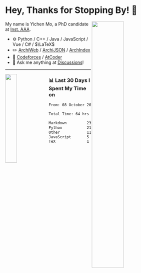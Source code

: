 # Hey, Thanks for Stopping By! 🦭

<picture>
    <source media="(prefers-color-scheme: dark)" srcset="https://github-readme-stats.vercel.app/api?username=amomorning&show_icons=true&theme=noctis_minimus&hide=issues">
    <img align="right" width="45%" src="https://github-readme-stats.vercel.app/api?username=amomorning&show_icons=true&theme=graywhite&hide=issues">
</picture>


My name is Yichen Mo, a PhD candidate at [Inst. AAA](https://archialgo.com).

-   :gear: Python / C++ / Java / JavaScript / Vue / C# / $\LaTeX$ 
-   :pencil2: [ArchiWeb](https://web.archialgo.com) / [ArchiJSON](https://www.food4rhino.com/en/app/archijson) / [ArchIndex](https://index.archialgo.com/) 
-   :abacus: [Codeforces](https://codeforces.com/profile/LaPluma) / [AtCoder](https://atcoder.jp/users/amomorning)
-   :thought_balloon: Ask me anything at [Discussions](https://github.com/amomorning/amomorning/discussions/new)!


---

<picture>
    <source media="(prefers-color-scheme: dark)" srcset="https://github-readme-stats.vercel.app/api/top-langs/?username=amomorning&hide=Mathematica&theme=noctis_minimus">
    <img align="left" width="27%" src="https://github-readme-stats.vercel.app/api/top-langs/?username=amomorning&hide=Mathematica&theme=graywhite">
</picture>

  
### 📊 Last 30 Days I Spent My Time on

<!--START_SECTION:waka-->

```txt
From: 08 October 2023 - To: 07 November 2023

Total Time: 64 hrs 52 mins

Markdown         23 hrs 43 mins  █████████░░░░░░░░░░░░░░░░   36.58 %
Python           21 hrs 53 mins  ████████▒░░░░░░░░░░░░░░░░   33.75 %
Other            11 hrs          ████▒░░░░░░░░░░░░░░░░░░░░   16.97 %
JavaScript       5 hrs 29 mins   ██░░░░░░░░░░░░░░░░░░░░░░░   08.46 %
TeX              1 hr 1 min      ▒░░░░░░░░░░░░░░░░░░░░░░░░   01.57 %
```

<!--END_SECTION:waka-->　　
